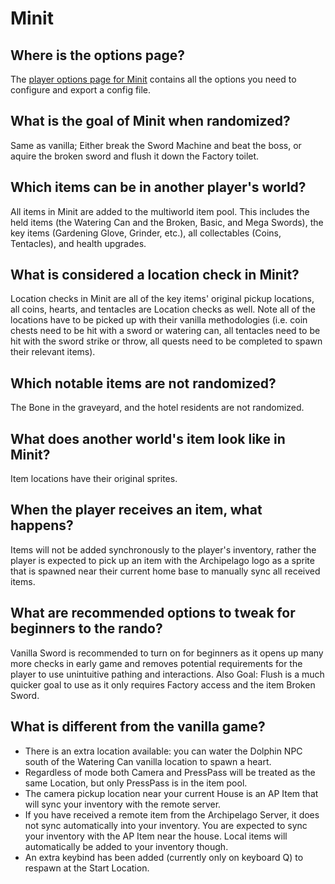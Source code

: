 # Minit

## Where is the options page?

The [player options page for Minit](../player-options) contains all the options you need to configure and export a config file.

## What is the goal of Minit when randomized?

Same as vanilla; Either break the Sword Machine and beat the boss, or aquire the broken sword and flush it down the Factory toilet.

## Which items can be in another player's world?

All items in Minit are added to the multiworld item pool. This includes the held items (the Watering Can and the Broken, Basic, and Mega Swords), the key items (Gardening Glove, Grinder, etc.), all collectables (Coins, Tentacles), and health upgrades.

## What is considered a location check in Minit?

Location checks in Minit are all of the key items' original pickup locations, all coins, hearts, and tentacles are Location checks as well. Note all of the locations have to be picked up with their vanilla methodologies (i.e. coin chests need to be hit with a sword or watering can, all tentacles need to be hit with the sword strike or throw, all quests need to be completed to spawn their relevant items).

## Which notable items are not randomized?

The Bone in the graveyard, and the hotel residents are not randomized.

## What does another world's item look like in Minit?

Item locations have their original sprites.

## When the player receives an item, what happens?

Items will not be added synchronously to the player's inventory, rather the player is expected to pick up an item with the Archipelago logo as a sprite that is spawned near their current home base to manually sync all received items.

## What are recommended options to tweak for beginners to the rando?

Vanilla Sword is recommended to turn on for beginners as it opens up many more checks in early game and removes potential requirements for the player to use unintuitive pathing and interactions.
Also Goal: Flush is a much quicker goal to use as it only requires Factory access and the item Broken Sword.

## What is different from the vanilla game?

* There is an extra location available: you can water the Dolphin NPC south of the Watering Can vanilla location to spawn a heart.
* Regardless of mode both Camera and PressPass will be treated as the same Location, but only PressPass is in the item pool.
* The camera pickup location near your current House is an AP Item that will sync your inventory with the remote server.
* If you have received a remote item from the Archipelago Server, it does not sync automatically into your inventory. You are expected to sync your inventory with the AP Item near the house. Local items will automatically be added to your inventory though.
* An extra keybind has been added (currently only on keyboard Q) to respawn at the Start Location.
